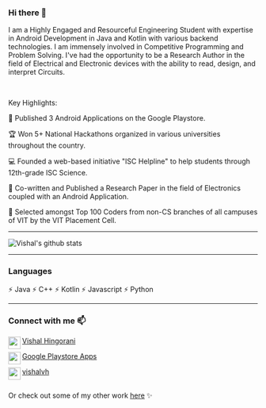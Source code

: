 ### Hi there 👋

I am a Highly Engaged and Resourceful Engineering Student with expertise in Android Development in Java and Kotlin with various backend technologies. I am immensely involved in Competitive Programming and Problem Solving. I've had the opportunity to be a Research Author in the field of Electrical and Electronic devices with the ability to read, design, and interpret Circuits. 

<br>

Key Highlights:

📱 Published 3 Android Applications on the Google Playstore.

🏆 Won 5+ National Hackathons organized in various universities throughout the country.

💻 Founded a web-based initiative "ISC Helpline" to help students through 12th-grade ISC Science.

📃 Co-written and Published a Research Paper in the field of Electronics coupled with an Android Application.

🌟 Selected amongst Top 100 Coders from non-CS branches of all campuses of VIT by the VIT Placement Cell.

--- 

![Vishal's github stats](https://github-readme-stats.vercel.app/api?username=vishalvhingorani&show_icons=true&theme=dark)

---

### Languages

⚡ Java
⚡ C++
⚡ Kotlin
⚡ Javascript
⚡ Python

---

<h3>Connect with me 📫 </h3>
<p float="left"><img height="25" align="left" src="https://www.flaticon.com/svg/static/icons/svg/124/124011.svg"/> <a href="https://linkedin.com/in/vishalhingorani">Vishal Hingorani</a></p>
<p float="left"><img height="25" align="left" src="https://image.flaticon.com/icons/png/512/300/300218.png"> <a href="https://play.google.com/store/apps/developer?id=Vishal+Hingorani">Google Playstore Apps</a></p>
<p float="left"><img height="25" align="left" src="https://image.flaticon.com/icons/png/512/2111/2111463.png"> <a href="https://instagram.com/vishalvh">vishalvh</a></p>



<br>
Or check out some of my other work <a href="https://linktr.ee/vishalhingorani" target="_blank">here</a> ✨
